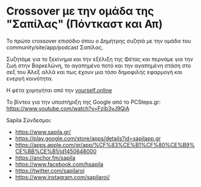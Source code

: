 # Crossover με την ομάδα της "Σαπίλας" (Πόντκαστ και Απ)

Το πρώτο crossover επισόδιο όπου ο Δημήτρης συζητά με την ομάδα του community/site/app/podcast Σαπίλας.

Συζητάμε για το ξεκίνημα και την εξέλιξη της Φέτας και περνάμε για την ζωή στην Βαρκελώνη, το αγαπημένο ποτό και την αγαπημένη στάση στο σεξ του Άλεξ αλλά και πως έχουν μια τόσο δημοφιλής εφαρμογή και ενεργή κοινότητα.

Η φέτα χορηγήται από την [yourself.online](https://yourself.online/feta)

Το βίντεο για την υποστήριξη της Google από το PCSteps.gr: <https://www.youtube.com/watch?v=Fzjb3vJ9QjA>

Sapila Σύνδεσμοι:

* https://www.sapila.gr/
* https://play.google.com/store/apps/details?id=sapilapp.gr
* https://apps.apple.com/gr/app/%CF%83%CE%B1%CF%80%CE%B9%CE%BB%CE%B1/id1450648000
* https://anchor.fm/sapila
* https://www.facebook.com/hsapila
* https://twitter.com/sapilaroi
* https://www.instagram.com/sapilaroi/

